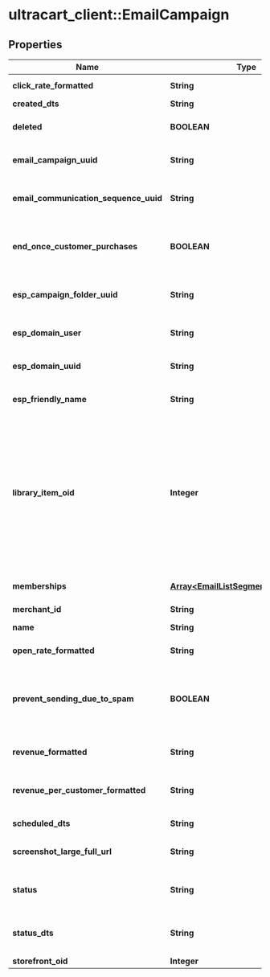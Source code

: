 # ultracart_client::EmailCampaign

## Properties
Name | Type | Description | Notes
------------ | ------------- | ------------- | -------------
**click_rate_formatted** | **String** | Click rate of emails | [optional] 
**created_dts** | **String** | Created date | [optional] 
**deleted** | **BOOLEAN** | True if this campaign was deleted | [optional] 
**email_campaign_uuid** | **String** | Email campaign UUID | [optional] 
**email_communication_sequence_uuid** | **String** | Email communication sequence UUID | [optional] 
**end_once_customer_purchases** | **BOOLEAN** | True if the customer should end the flow once they purchase | [optional] 
**esp_campaign_folder_uuid** | **String** | Campaign folder UUID.  Null for uncategorized | [optional] 
**esp_domain_user** | **String** | User of the sending address | [optional] 
**esp_domain_uuid** | **String** | UUID of the sending domain | [optional] 
**esp_friendly_name** | **String** | Friendly name of the sending email | [optional] 
**library_item_oid** | **Integer** | If this item was ever added to the Code Library, this is the oid for that library item, or 0 if never added before.  This value is used to determine if a library item should be inserted or updated. | [optional] 
**memberships** | [**Array&lt;EmailListSegmentMembership&gt;**](EmailListSegmentMembership.md) | List and segment memberships | [optional] 
**merchant_id** | **String** | Merchant ID | [optional] 
**name** | **String** | Name of email campaign | [optional] 
**open_rate_formatted** | **String** | Open rate of emails | [optional] 
**prevent_sending_due_to_spam** | **BOOLEAN** | True if this campaign is prevented from sending at this time due to spam complaints. | [optional] 
**revenue_formatted** | **String** | Revenue associated with campaign | [optional] 
**revenue_per_customer_formatted** | **String** | Revenue per customer associated with campaign | [optional] 
**scheduled_dts** | **String** | Scheduled date | [optional] 
**screenshot_large_full_url** | **String** | URL to a large full length screenshot | [optional] 
**status** | **String** | Status of the campaign of draft, archived, and sent | [optional] 
**status_dts** | **String** | Timestamp when the last status change happened | [optional] 
**storefront_oid** | **Integer** | Storefront oid | [optional] 


